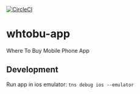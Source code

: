 [![CircleCI](https://circleci.com/gh/mimacom/whtobu-app/tree/master.svg?style=svg)](https://circleci.com/gh/mimacom/whtobu-app/tree/master)

# whtobu-app
Where To Buy Mobile Phone App


## Development 

Run app in ios emulator:
`tns debug ios --emulator `